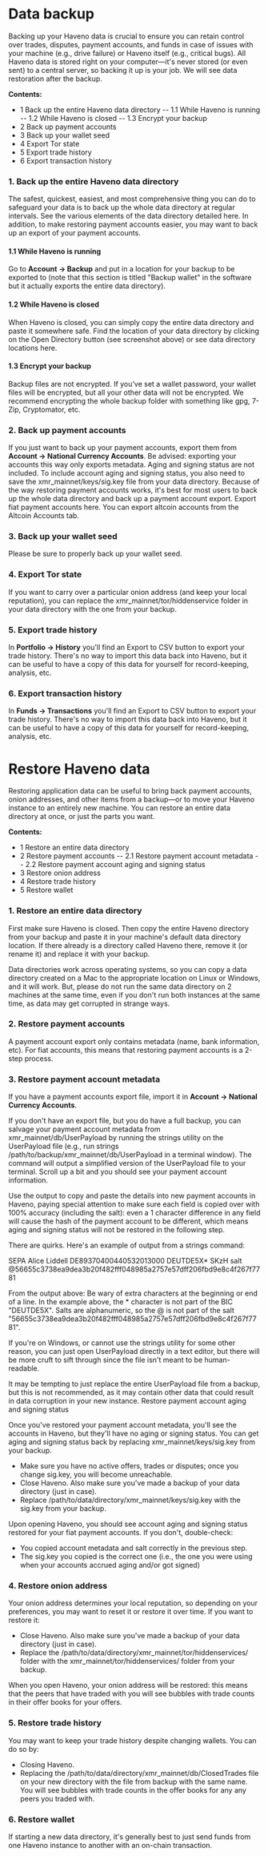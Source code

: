# Data backup

Backing up your Haveno data is crucial to ensure you can retain control over trades, disputes, payment accounts, and funds in case of issues with your machine (e.g., drive failure) or Haveno itself (e.g., critical bugs).
All Haveno data is stored right on your computer—it's never stored (or even sent) to a central server, so backing it up is your job. We will see data restoration after the backup.

**Contents:**
- 1 Back up the entire Haveno data directory
-- 1.1 While Haveno is running
-- 1.2 While Haveno is closed
-- 1.3 Encrypt your backup
- 2 Back up payment accounts
- 3 Back up your wallet seed
- 4 Export Tor state
- 5 Export trade history
- 6 Export transaction history

### 1. Back up the entire Haveno data directory
The safest, quickest, easiest, and most comprehensive thing you can do to safeguard your data is to back up the whole data directory at regular intervals. See the various elements of the data directory detailed here. In addition, to make restoring payment accounts easier, you may want to back up an export of your payment accounts.

#### 1.1 While Haveno is running
Go to **Account -> Backup** and put in a location for your backup to be exported to (note that this section is titled "Backup wallet" in the software but it actually exports the entire data directory).

#### 1.2 While Haveno is closed
When Haveno is closed, you can simply copy the entire data directory and paste it somewhere safe. Find the location of your data directory by clicking on the Open Directory button (see screenshot above) or see data directory locations here.

#### 1.3 Encrypt your backup
Backup files are not encrypted. If you’ve set a wallet password, your wallet files will be encrypted, but all your other data will not be encrypted.
We recommend encrypting the whole backup folder with something like gpg, 7-Zip, Cryptomator, etc.

### 2. Back up payment accounts

If you just want to back up your payment accounts, export them from **Account -> National Currency Accounts**.
Be advised: exporting your accounts this way only exports metadata. Aging and signing status are not included. To include account aging and signing status, you also need to save the xmr_mainnet/keys/sig.key file from your data directory.
Because of the way restoring payment accounts works, it's best for most users to back up the whole data directory and back up a payment account export.
Export fiat payment accounts here. You can export altcoin accounts from the Altcoin Accounts tab.

### 3. Back up your wallet seed
Please be sure to properly back up your wallet seed.

### 4. Export Tor state
If you want to carry over a particular onion address (and keep your local reputation), you can replace the xmr_mainnet/tor/hiddenservice folder in your data directory with the one from your backup.

### 5. Export trade history
In **Portfolio -> History** you'll find an Export to CSV button to export your trade history.
There's no way to import this data back into Haveno, but it can be useful to have a copy of this data for yourself for record-keeping, analysis, etc.

### 6. Export transaction history
In **Funds -> Transactions** you'll find an Export to CSV button to export your trade history.
There's no way to import this data back into Haveno, but it can be useful to have a copy of this data for yourself for record-keeping, analysis, etc.

# Restore Haveno data
Restoring application data can be useful to bring back payment accounts, onion addresses, and other items from a backup—or to move your Haveno instance to an entirely new machine.
You can restore an entire data directory at once, or just the parts you want.

**Contents:**
- 1 Restore an entire data directory
- 2 Restore payment accounts
-- 2.1 Restore payment account metadata
-- 2.2 Restore payment account aging and signing status
- 3 Restore onion address
- 4 Restore trade history
- 5 Restore wallet

### 1. Restore an entire data directory
First make sure Haveno is closed. Then copy the entire Haveno directory from your backup and paste it in your machine's default data directory location. If there already is a directory called Haveno there, remove it (or rename it) and replace it with your backup.

Data directories work across operating systems, so you can copy a data directory created on a Mac to the appropriate location on Linux or Windows, and it will work. But, please do not run the same data directory on 2 machines at the same time, even if you don't run both instances at the same time, as data may get corrupted in strange ways.

### 2. Restore payment accounts
A payment account export only contains metadata (name, bank information, etc). For fiat accounts, this means that restoring payment accounts is a 2-step process.

### 3. Restore payment account metadata
If you have a payment accounts export file, import it in **Account -> National Currency Accounts**.

If you don't have an export file, but you do have a full backup, you can salvage your payment account metadata from xmr_mainnet/db/UserPayload by running the strings utility on the UserPayload file (e.g., run strings /path/to/backup/xmr_mainnet/db/UserPayload in a terminal window). The command will output a simplified version of the UserPayload file to your terminal. Scroll up a bit and you should see your payment account information.

Use the output to copy and paste the details into new payment accounts in Haveno, paying special attention to make sure each field is copied over with 100% accuracy (including the salt): even a 1 character difference in any field will cause the hash of the payment account to be different, which means aging and signing status will not be restored in the following step.

There are quirks. Here's an example of output from a strings command:

SEPA
Alice Liddell
DE89370400440532013000
DEUTDE5X*
SKzH
salt
@56655c3738ea9dea3b20f482fff048985a2757e57dff206fbd9e8c4f267f7781

From the output above:
Be wary of extra characters at the beginning or end of a line. In the example above, the * character is not part of the BIC "DEUTDE5X".
Salts are alphanumeric, so the @ is not part of the salt "56655c3738ea9dea3b20f482fff048985a2757e57dff206fbd9e8c4f267f7781".

If you're on Windows, or cannot use the strings utility for some other reason, you can just open UserPayload directly in a text editor, but there will be more cruft to sift through since the file isn't meant to be human-readable.

It may be tempting to just replace the entire UserPayload file from a backup, but this is not recommended, as it may contain other data that could result in data corruption in your new instance.
Restore payment account aging and signing status

Once you've restored your payment account metadata, you'll see the accounts in Haveno, but they'll have no aging or signing status. You can get aging and signing status back by replacing xmr_mainnet/keys/sig.key from your backup.
- Make sure you have no active offers, trades or disputes; once you change sig.key, you will become unreachable.
- Close Haveno. Also make sure you've made a backup of your data directory (just in case).
- Replace /path/to/data/directory/xmr_mainnet/keys/sig.key with the sig.key from your backup.

Upon opening Haveno, you should see account aging and signing status restored for your fiat payment accounts. If you don't, double-check:
- You copied account metadata and salt correctly in the previous step.
- The sig.key you copied is the correct one (i.e., the one you were using when your accounts accrued aging and/or got signed)

### 4. Restore onion address
Your onion address determines your local reputation, so depending on your preferences, you may want to reset it or restore it over time.
If you want to restore it:
- Close Haveno. Also make sure you've made a backup of your data directory (just in case).
- Replace the /path/to/data/directory/xmr_mainnet/tor/hiddenservices/ folder with the xmr_mainnet/tor/hiddenservices/ folder from your backup.

When you open Haveno, your onion address will be restored: this means that the peers that have traded with you will see bubbles with trade counts in their offer books for your offers.

### 5. Restore trade history
You may want to keep your trade history despite changing wallets. You can do so by:
- Closing Haveno.
- Replacing the /path/to/data/directory/xmr_mainnet/db/ClosedTrades file on your new directory with the file from backup with the same name.
You will see bubbles with trade counts in the offer books for any any peers you traded with.

### 6. Restore wallet
If starting a new data directory, it's generally best to just send funds from one Haveno instance to another with an on-chain transaction.
